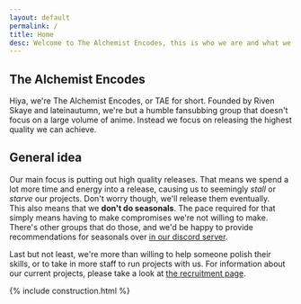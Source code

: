 ```yaml
---
layout: default
permalink: /
title: Home
desc: Welcome to The Alchemist Encodes, this is who we are and what we're all about.
---
```

## The Alchemist Encodes ##

Hiya, we're The Alchemist Encodes, or TAE for short. Founded by Riven Skaye and
lateinautumn, we're but a humble fansubbing group that doesn't focus on a large
volume of anime. Instead we focus on releasing the highest quality we can achieve.

## General idea ##

Our main focus is putting out high quality releases.
That means we spend a lot more time and energy into a release, causing us to
seemingly _stall_ or _starve_ our projects. Don't worry though, we'll release
them eventually.<br />
This also means that we **don't do seasonals**. The pace required for that
simply means having to make compromises we're not willing to make.
There's other groups that do those, and we'd be happy to provide recommendations
for seasonals over [in our discord server](https://discord.gg/weU8m754u9).

Last but not least, we're more than willing to help someone polish their skills,
or to take in more staff to run projects with us. For information about our
current projects, please take a look at [the recruitment page](/recruitment.html).

{% include construction.html %}
